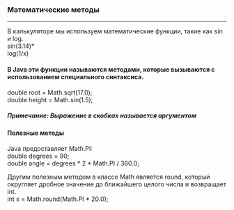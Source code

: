 ### Математические методы
***
В калькуляторе мы используем математические функции, такие как sin и log.  
sin(3.14)*                                
log(1/x)

#### В Java эти функции называются методами, которые вызываются с использованием специального синтаксиса.  
double root = Math.sqrt(17.0);  
double height = Math.sin(1.5);

##### Примечание: Выражение в скобках называется аргументом

#### Полезные методы

Java предоставляет Math.PI:  
    double degrees = 90;  
    double angle = degrees * 2 * Math.PI / 360.0;
 
Другим полезным методом в классе Math является round, который округляет дробное значение до ближайшего целого числа и возвращает int.  
    int x = Math.round(Math.PI * 20.0);
